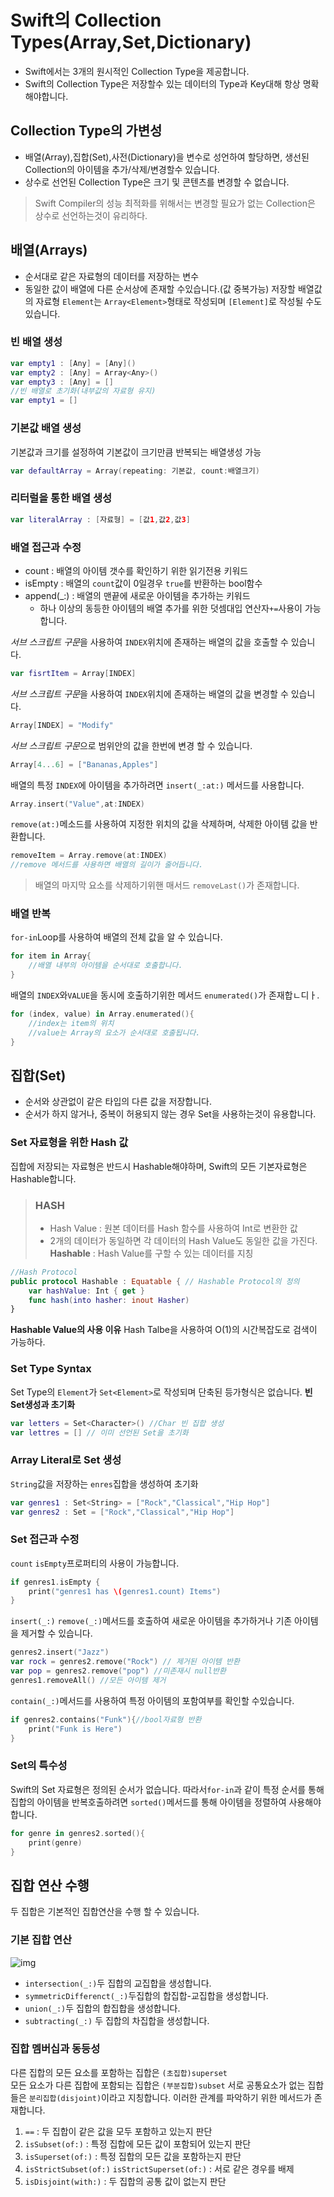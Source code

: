 # Swift의 Collection Types(Array,Set,Dictionary)
 + Swift에서는 3개의 원시적인 Collection Type을 제공합니다.
 + Swift의 Collection Type은 저장할수 있는 데이터의 Type과 Key대해 항상 명확해야합니다.
##  Collection Type의 가변성
 + 배열(Array),집합(Set),사전(Dictionary)을 변수로 성언하여 할당하면, 생선된 Collection의 아이템을 추가/삭제/변경할수 있습니다.
 + 상수로 선언된 Collection Type은 크기 및 콘텐츠를 변경할 수 없습니다.
 > Swift Compiler의 성능 최적화를 위해서는 변경할 필요가 없는 Collection은 상수로 선언하는것이 유리하다.
## 배열(Arrays)
- 순서대로 같은 자료형의 데이터를 저장하는 변수
- 동일한 값이 배열에 다른 순서상에 존재할 수있습니다.(값 중복가능)
저장할 배열값의 자료형 ```Element```는 ```Array<Element>```형태로 작성되며 ```[Element]```로 작성될 수도있습니다.
### 빈 배열 생성
```swift
var empty1 : [Any] = [Any]()
var empty2 : [Any] = Array<Any>()
var empty3 : [Any] = []
//빈 배열로 초기화(내부값의 자료형 유지)
var empty1 = []
```
### 기본값 배열 생성
기본값과 크기를 설정하여 기본값이 크기만큼 반복되는 배열생성 가능
```swift
var defaultArray = Array(repeating: 기본값, count:배열크기)
```
### 리터럴을 통한 배열 생성
```swift
var literalArray : [자료형] = [값1,값2,값3]
```
### 배열 접근과 수정
+ count : 배열의 아이템 갯수를 확인하기 위한 읽기전용 키워드
+ isEmpty : 배열의 ```count```값이 0일경우 ```true```를 반환하는 bool함수
+ append(_:) : 배열의 맨끝에 새로운 아이템을 추가하는 키워드
    + 하나 이상의 동등한 아이템의 배열 추가를 위한 덧셈대입 연산자```+=```사용이 가능합니다.<br>

*서브 스크립트 구문*을 사용하여 ```INDEX```위치에 존재하는 배열의 값을 호출할 수 있습니다.
```swift
var fisrtItem = Array[INDEX]
```
*서브 스크립트 구문*을 사용하여 ```INDEX```위치에 존재하는 배열의 값을 변경할 수 있습니다.
```swift
Array[INDEX] = "Modify"
```
*서브 스크립트 구문*으로 범위안의 값을 한번에 변경 할 수 있습니다.
```swift
Array[4...6] = ["Bananas,Apples"]
```
배열의 특정 ```INDEX```에 아이템을 추가하려면 ```insert(_:at:)``` 메서드를 사용합니다.
```swift
Array.insert("Value",at:INDEX)
```
```remove(at:)```메소드를 사용하여 지정한 위치의 값을 삭제하며, 삭제한 아이템 값을 반환합니다.
```swift
removeItem = Array.remove(at:INDEX)
//remove 메서드를 사용하면 배열의 길이가 줄어듭니다.
```
> 배열의 마지막 요소를 삭제하기위핸 매서드 ```removeLast()```가 존재합니다.
### 배열 반복
```for-in```Loop를 사용하여 배열의 전체 값을 알 수 있습니다.
```swift
for item in Array{
    //배열 내부의 아이템을 순서대로 호출합니다.
}
```
배열의 ```INDEX```와```VALUE```을 동시에 호출하기위한 메서드 ```enumerated()```가 존재합ㄴ디ㅏ.
```swift
for (index, value) in Array.enumerated(){
    //index는 item의 위치
    //value는 Array의 요소가 순서대로 호출됩니다.
}
```
## 집합(Set)
- 순서와 상관없이 같은 타입의 다른 값을 저장합니다.
- 순서가 하지 않거나, 중복이 허용되지 않는 경우 Set을 사용하는것이 유용합니다.
### Set 자료형을 위한 Hash 값
집합에 저장되는 자료형은 반드시 Hashable해야하며, Swift의 모든 기본자료형은 Hashable합니다.
> ### HASH
> - Hash Value : 원본 데이터를 Hash 함수를 사용하여 Int로 변환한 값
> - 2개의 데이터가 동일하면 각 데이터의 Hash Value도 동일한 값을 가진다.
> **Hashable** : Hash Value를 구할 수 있는 데이터를 지칭
```swift
//Hash Protocol
public protocol Hashable : Equatable { // Hashable Protocol의 정의
    var hashValue: Int { get }
    func hash(into hasher: inout Hasher)
}
```
**Hashable Value의 사용 이유**
Hash Talbe을 사용하여 O(1)의 시간복잡도로 검색이 가능하다.

### Set Type Syntax
Set Type의 `Element`가 `Set<Element>`로 작성되며 단축된 등가형식은 없습니다.
__빈 Set생성과 초기화__
```swift
var letters = Set<Character>() //Char 빈 집합 생성
var lettres = [] // 이미 선언된 Set을 초기화
```
### Array Literal로 Set 생성
`String`값을 저장하는 `enres`집합을 생성하여 초기화
```swift
var genres1 : Set<String> = ["Rock","Classical","Hip Hop"]
var genres2 : Set = ["Rock","Classical","Hip Hop"]
```
### Set 접근과 수정
`count` `isEmpty`프로퍼티의 사용이 가능합니다.
```swift
if genres1.isEmpty {
    print("genres1 has \(genres1.count) Items")
}
```
`insert(_:)` `remove(_:)`메서드를 호출하여 새로운 아이템을 추가하거나 기존 아이템을 제거할 수 있습니다.
``` swift
genres2.insert("Jazz")
var rock = genres2.remove("Rock") // 제거된 아이템 반환
var pop = genres2.remove("pop") //미존재시 null반환
genres1.removeAll() //모든 아이템 제거
```
`contain(_:)`메서드를 사용하여 특정 아이템의 포함여부를 확인할 수있습니다.
```swift
if genres2.contains("Funk"){//bool자료형 반환
    print("Funk is Here")
}
```
### Set의 특수성
Swift의 Set 자료형은 정의된 순서가 없습니다. 
따라서`for-in`과 같이 특정 순서를 통해 집합의 아이템을 반복호출하려면 `sorted()`메서드를 통해 아이템을 정렬하여 사용해야 합니다.
```swift
for genre in genres2.sorted(){
    print(genre)
}
```
## 집합 연산 수행
두 집합은 기본적인 집합연산을 수행 할 수 있습니다.
### 기본 집합 연산
![img](https://github.com/bbiguduk/Swift_language_guide_kr/blob/master/.gitbook/assets/04_setvenndiagram_2x.png)
- `intersection(_:)`두 집합의 교집합을 생성합니다.
- `symmetricDifferenct(_:)`두집합의 합집합-교집합을 생성합니다.
- `union(_:)`두 집합의 합집합을 생성합니다.
- `subtracting(_:)` 두 집합의 차집합을 생성합니다.
### 집합 멤버십과 동등성
다른 집합의 모든 요소를 포함하는 집합은 `(초집합)superset`  
모든 요소가 다른 집합에 포함되는 집합은 `(부분집합)subset`
서로 공통요소가 없는 집합들은 `분리집합(disjoint)`이라고 지칭합니다.
이러한 관계를 파악하기 위한 메서드가 존재합니다.
1. `==` : 두 집합이 같은 값을 모두 포함하고 있는지 판단
2. `isSubset(of:)` : 특정 집합에 모든 값이 포함되어 있는지 판단
3. `isSuperset(of:)` : 특정 집합의 모든 값을 포함하는지 판단
4. `isStrictSubset(of:)` `isStrictSuperset(of:)` : 서로 같은 경우를 배제
5. `isDisjoint(with:)` : 두 집합의 공통 값이 없는지 판단
